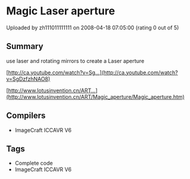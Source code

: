 # Magic Laser aperture

Uploaded by zh111011111111 on 2008-04-18 07:05:00 (rating 0 out of 5)

## Summary

use laser and rotating mirrors to create a Laser aperture  

[http://ca.youtube.com/watch?v=Sg...](http://ca.youtube.com/watch?v=SgDzfzhNAO8)  

[http://www.lotusinvention.cn/ART...](http://www.lotusinvention.cn/ART/Magic_aperture/Magic_aperture.htm)

## Compilers

- ImageCraft ICCAVR V6

## Tags

- Complete code
- ImageCraft ICCAVR V6

